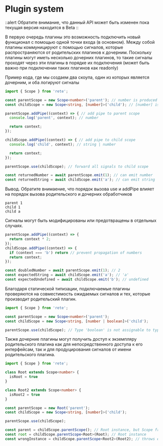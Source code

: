 # Plugin system

::alert
Обратите внимание, что данный API может быть изменен пока текущая версия находится в Beta
::

В первую очередь плагины это возможность подключить новый функционал с помощью одной точки входа (в основном). Между собой плагины коммуницируют с помощью сигналов, которые распространяются от родительских плагинов к дочерним. Поскольку плагины могут иметь несколько дочерних плагинов, то такие сигналы проходят через эти плагины в порядке их подключения (может быть важно при подключении таких плагинов как readonly)

Пример кода, где мы создаем два скоупа, один из которых является дочерним, и оба логируют сигналы

```ts
import { Scope } from 'rete';

const parentScope = new Scope<number>('parent'); // number is produced type
const childScope = new Scope<string, [number]>('child'); // [number] is expected types of parents chain

parentScope.addPipe((context) => { // add pipe to parent scope
  console.log('parent', context); // number

  return context;
});

childScope.addPipe((context) => { // add pipe to child scope
  console.log('child', context); // string | number

  return context;
});

parentScope.use(childScope); // forward all signals to child scope

const returnedNumber = await parentScope.emit(1); // can emit number
const returnedString = await childScope.emit('a'); // can emit string
```

Вывод. Обратите внимаение, что порядок вызова use и addPipe влияет на порядок вызова родительского и дочерних обработчиков
```log
parent 1
child 1
child a
```

Сигналы могут быть модифицированы или предотвращены в отдельных случаях.

```ts
parentScope.addPipe((context) => {
  return context * 2;
});
childScope.addPipe((context) => {
  if (context === 'b') return // prevent propagation of numbers
  return context;
});

const doubledNumber = await parentScope.emit(1); // 2
const expectedString = await childScope.emit('a'); // 'a'
const expectedUndefined = await childScope.emit('b'); // undefined
```

Благодаря статической типизации, подключаемые плагины проверяются на совместимость ожидаемых сигналов и тех, которые производит родительский плагин.

```ts
import { Scope } from 'rete';

const parentScope = new Scope<number>('parent');
const childScope = new Scope<string, [number | boolean]>('child');

parentScope.use(childScope); // Type 'boolean' is not assignable to type 'string | number'.ts(2345)
```

Также дочерние плагины могут получить доступ к экземпляру родительского плагина как для непосредственного доступа к его интерфейсам, так и для продуцирования сигналов от имени родительского плагина.

```ts
import { Scope } from 'rete';

class Root extends Scope<number> {
  isRoot = true
}

class Root2 extends Scope<number> {
  isRoot2 = true
}

const parentScope = new Root('parent');
const childScope = new Scope<string, [number]>('child');

parentScope.use(childScope);

const parent = childScope.parentScope(); // Root instance, but Scope from TS perspective
const root = childScope.parentScope<Root>(Root); // Root instance
const wrongInstance = childScope.parentScope<Root2>(Root2); // throws exception
```
